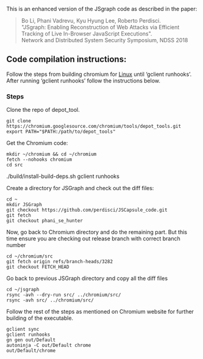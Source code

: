 This is an enhanced version of the JSgraph code as described in the paper:
> Bo Li, Phani Vadrevu, Kyu Hyung Lee, Roberto Perdisci.  
> "JSgraph: Enabling Reconstruction of Web Attacks via Efficient Tracking of Live In-Browser JavaScript Executions".  
> Network and Distributed System Security Symposium, NDSS 2018

## Code compilation instructions:
Follow the steps from building chromium for [Linux](https://chromium.googlesource.com/chromium/src/+/lkcr/docs/linux_build_instructions.md)  until ‘gclient runhooks’. After running ‘gclient runhooks’ follow the instructions below.

### Steps

Clone the repo of depot_tool.
    
    git clone https://chromium.googlesource.com/chromium/tools/depot_tools.git
    export PATH="$PATH:/path/to/depot_tools"

Get the Chromium code:
    
    mkdir ~/chromium && cd ~/chromium
    fetch --nohooks chromium
    cd src
   ./build/install-build-deps.sh
    gclient runhooks

Create a directory for JSGraph and check out the diff files:

	cd ~
	mkdir JSGraph
	git checkout https://github.com/perdisci/JSCapsule_code.git
	git fetch
    git checkout phani_se_hunter

Now, go back to Chromium directory and do the remaining part. But this time ensure you are checking out release branch with correct branch number

	cd ~/chromium/src
    git fetch origin refs/branch-heads/3282
    git checkout FETCH_HEAD

Go back to previous JSGraph directory and copy all the diff files  

    cd ~/jsgraph
    rsync -avh --dry-run src/ ../chromium/src/
    rsync -avh src/ ../chromium/src/

Follow the rest of the steps as mentioned on Chromium website for further building of the executable.

	gclient sync
    gclient runhooks
    gn gen out/Default
    autoninja -C out/Default chrome
    out/Default/chrome
